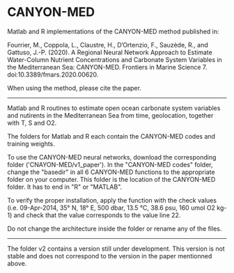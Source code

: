 # CANYON-MED
Matlab and R implementations of the CANYON-MED method published in:

Fourrier, M., Coppola, L., Claustre, H., D’Ortenzio, F., Sauzède, R., and Gattuso, J.-P. (2020). A Regional Neural Network Approach to Estimate Water-Column Nutrient Concentrations and Carbonate System Variables in the Mediterranean Sea: CANYON-MED. Frontiers in Marine Science 7. doi:10.3389/fmars.2020.00620.


When using the method, please cite the paper.

------

Matlab and R routines to estimate open ocean carbonate system variables and nutirents in the Mediterranean Sea from time, geolocation, together with T, S and O2.

The folders for Matlab and R each contain the CANYON-MED codes and training weights.

To use the CANYON-MED neural networks, download the corresponding folder ('CNAYON-MED/v1_paper').
In the "CANYON-MED codes" folder, change the "basedir" in all 6 CANYON-MED functions to the appropriate folder on your computer. This folder is the location of the CANYON-MED folder.
It has to end in "R" or "MATLAB".

To verify the proper installation, apply the function with the check values (i.e. 09-Apr-2014, 35° N, 18° E, 500 dbar, 13.5 °C, 38.6 psu, 160 umol O2 kg-1) and check that the value corresponds to the value line 22.

Do not change the architecture inside the folder or rename any of the files.

------

The folder v2 contains a version still under development. This version is not stable and does not correspond to the version in the paper mentionned above.
